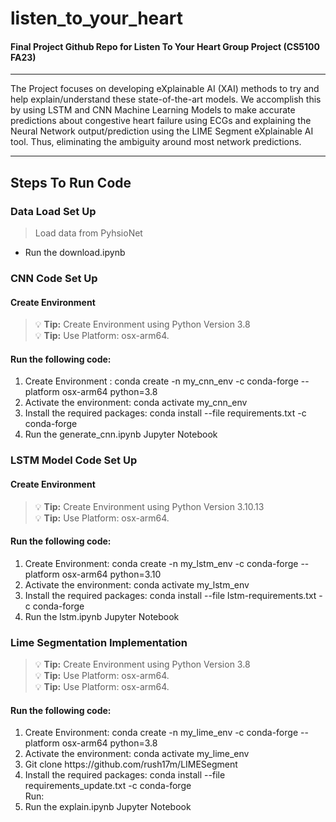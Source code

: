 # listen_to_your_heart <br>
#### Final Project Github Repo for Listen To Your Heart Group Project (CS5100 FA23)
_____________________

The Project focuses on developing eXplainable AI (XAI) methods to try and help explain/understand these state-of-the-art models. We accomplish this by using LSTM and CNN Machine Learning Models to make accurate predictions about congestive heart failure using ECGs and explaining the Neural Network output/prediction using the LIME Segment eXplainable AI tool. Thus, eliminating the ambiguity around most network predictions.
_____________________________
## Steps To Run Code  <br>

### Data Load Set Up  <br>
> Load data from PyhsioNet  <br>
* Run the download.ipynb <br>

### CNN Code Set Up  <br>
#### Create Environment <br>
> :bulb: **Tip:** Create Environment using Python Version 3.8 <br>
> :bulb: **Tip:** Use Platform: osx-arm64. <br>

#### Run the following code: <br>
<ol>
  <li> Create Environment : conda create -n my_cnn_env -c conda-forge --platform osx-arm64 python=3.8 </li>
  <li> Activate the environment: conda activate my_cnn_env </li>
  <li> Install the required packages: conda install --file requirements.txt -c conda-forge</li>
  <li> Run the generate_cnn.ipynb Jupyter Notebook </li>
</ol>

### LSTM Model Code Set Up 
#### Create Environment <br>
> :bulb: **Tip:** Create Environment using Python Version 3.10.13 <br>
> :bulb: **Tip:** Use Platform: osx-arm64. <br>
#### Run the following code: <br>
<ol>
  <li> Create Environment: conda create -n my_lstm_env -c conda-forge --platform osx-arm64 python=3.10 </li>
  <li> Activate the environment: conda activate my_lstm_env</li>
  <li> Install the required packages: conda install --file lstm-requirements.txt -c conda-forge</li>
  <li> Run the lstm.ipynb Jupyter Notebook </li>
</ol>

### Lime Segmentation Implementation 
> :bulb: **Tip:** Create Environment using Python Version 3.8 <br>
> :bulb: **Tip:** Use Platform: osx-arm64. <br>
> :bulb: **Tip:** Use Platform: osx-arm64. <br>

#### Run the following code: <br>

<ol>
  <li> Create Environment: conda create -n my_lime_env -c conda-forge --platform osx-arm64 python=3.8 </li>
  <li> Activate the environment: conda activate my_lime_env </li>
  <li> Git clone https://github.com/rush17m/LIMESegment </li>
  <li> Install the required packages: conda install --file requirements_update.txt -c conda-forge </li>
  Run:
  <li> Run the explain.ipynb Jupyter Notebook </li>
</ol>





